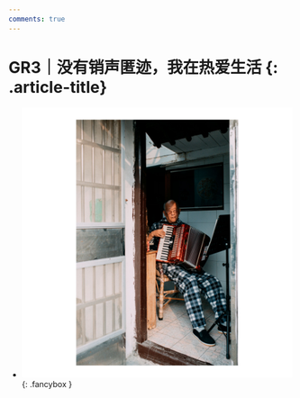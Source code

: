 ```yaml
---
comments: true
---
```


# GR3｜没有销声匿迹，我在热爱生活 {: .article-title}

<div class="grid cards" markdown>

- [![Image 3](65ea5911-4271-45e5-a66b-355be6f2b92d.jpg)](65ea5911-4271-45e5-a66b-355be6f2b92d.jpg){: .fancybox }


</div>